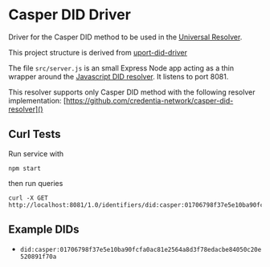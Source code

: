 # Casper DID Driver

Driver for the Casper DID method to be used in the [Universal Resolver](https://github.com/decentralized-identity/universal-resolver). 

This project structure is derived from [uport-did-driver](https://github.com/uport-project/uport-did-driver)

The file `src/server.js` is an small Express Node app acting as a thin wrapper around the [Javascript DID resolver](https://github.com/decentralized-identity/did-resolver). It listens to port 8081.

This resolver supports only Casper DID method with the following resolver implementation: [https://github.com/credentia-network/casper-did-resolver]()

## Curl Tests

Run service with 
```
npm start
```

then run queries

```
curl -X GET http://localhost:8081/1.0/identifiers/did:casper:01706798f37e5e10ba90fcfa0ac81e2564a8d3f78edacbe84050c20e520891f70a
```

## Example DIDs

* `did:casper:01706798f37e5e10ba90fcfa0ac81e2564a8d3f78edacbe84050c20e520891f70a`

